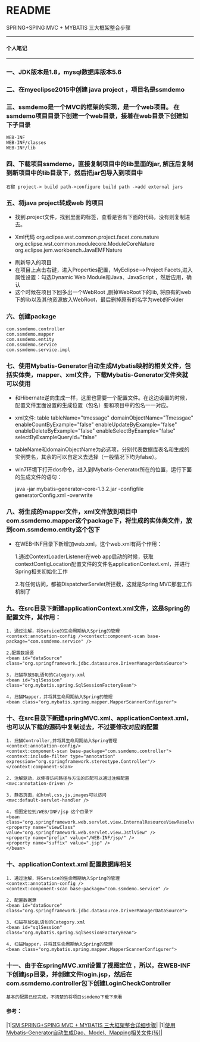 README
===========================
SPRING+SPING MVC + MYBATIS 三大框架整合步骤
****
#### 个人笔记

****
### 一、JDK版本是1.8，mysql数据库版本5.6
### 二、在myeclipse2015中创建 java project ，项目名是ssmdemo
### 三、ssmdemo是一个MVC的框架的实现，是一个web项目。 在ssmdemo项目目录下创建一个web目录，接着在web目录下创建如下子目录
       
	WEB-INF
	WEB-INF/classes
	WEB-INF/lib
	   
### 四、下载项目ssmdemo，直接复制项目中的lib里面的jar, 解压后复制到新项目中的lib目录下，然后把jar包导入到项目中

	右键 project-> build path->configure build path ->add external jars

### 五、将java project转成web 的项目

- 找到.project文件，找到里面的<natures>标签，查看是否有下面的代码，没有则复制进去。

* Xml代码
	<nature>org.eclipse.wst.common.project.facet.core.nature</nature>
	<nature>org.eclipse.wst.common.modulecore.ModuleCoreNature</nature>
	<nature>org.eclipse.jem.workbench.JavaEMFNature</nature>
- 刷新导入的项目
- 在项目上点击右键，进入Properties配置，MyEclipse-->Project Facets,进入属性设置：勾选Dynamic Web Module和Java、JavaScript  ，然后应用，确认
- 这个时候在项目下回多出一个WebRoot  ,删掉WebRoot下的lib, 将原有的web下的lib以及其他资源放入WebRoot，最后删掉原有的名字为web的Folder

### 六、创建package 

	com.ssmdemo.controller
	com.ssmdemo.mapper
	com.ssmdemo.entity
	com.ssmdemo.service
	com.ssmdemo.service.impl
	
### 七、使用Mybatis-Generator自动生成Mybatis映射的相关文件，包括实体类，mapper、xml文件，下载Mybatis-Generator文件夹就可以使用

* 和Hibernate逆向生成一样，这里也需要一个配置文件。在这边设置的时候，配置文件里面设置的生成位置（包名）要和项目中的包名一一对应。
	
* xml文件: table tableName="tmessage" domainObjectName="Tmessgae" enableCountByExample="false" enableUpdateByExample="false" enableDeleteByExample="false" enableSelectByExample="false" selectByExampleQueryId="false"

* tableName和domainObjectName为必选项，分别代表数据库表名和生成的实例类名，其余的可以自定义去选择（一般情况下均为false）。

* win7环境下打开dos命令，进入到Mybatis-Generator所在的位置，运行下面的生成文件的语句：

	java -jar mybatis-generator-core-1.3.2.jar -configfile generatorConfig.xml -overwrite
	
### 八、将生成的mapper文件，xml文件放到项目中com.ssmdemo.mapper这个package下，将生成的实体类文件，放到com.ssmdemo.entity这个包下

* 在WEB-INF目录下新增加web.xml，这个web.xml有两个作用：
	
	1.通过ContextLoaderListener在web app启动的时候，获取contextConfigLocation配置文件的文件名applicationContext.xml，并进行Spring相关初始化工作
	
	2.有任何访问，都被DispatcherServlet所拦截，这就是Spring MVC那套工作机制了
	
### 九、在src目录下新建applicationContext.xml文件，这是Spring的配置文件，其作用：
	1. 通过注解，将Service的生命周期纳入Spring的管理
	<context:annotation-config /><context:component-scan base-package="com.ssmdemo.service" />
	
	2.配置数据源
	<bean id="dataSource" class="org.springframework.jdbc.datasource.DriverManagerDataSource">
	
	3. 扫描存放SQL语句的Category.xml
	<bean id="sqlSession" class="org.mybatis.spring.SqlSessionFactoryBean">
	
	4. 扫描Mapper，并将其生命周期纳入Spring的管理
	<bean class="org.mybatis.spring.mapper.MapperScannerConfigurer">
	
### 十、在src目录下新建springMVC.xml、applicationContext.xml，也可以从下载的源码中复制过去，不过要修改对应的配置
	
	1. 扫描Controller,并将其生命周期纳入Spring管理
	<context:annotation-config/>
	<context:component-scan base-package="com.ssmdemo.controller">
	<context:include-filter type="annotation" 
	expression="org.springframework.stereotype.Controller"/>
	</context:component-scan>
	
	2. 注解驱动，以使得访问路径与方法的匹配可以通过注解配置
	<mvc:annotation-driven />
	
	3. 静态页面，如html,css,js,images可以访问
	<mvc:default-servlet-handler />
	
	4. 视图定位到/WEB/INF/jsp 这个目录下
	<bean  
	class="org.springframework.web.servlet.view.InternalResourceViewResolver">
    <property name="viewClass"
    value="org.springframework.web.servlet.view.JstlView" />
    <property name="prefix" value="/WEB-INF/jsp/" />
    <property name="suffix" value=".jsp" />
    </bean>
	
### 十、applicationContext.xml  配置数据库相关
	
	1. 通过注解，将Service的生命周期纳入Spring的管理
	<context:annotation-config />
	<context:component-scan base-package="com.ssmdemo.service" />
	
	2. 配置数据源
	<bean id="dataSource" class="org.springframework.jdbc.datasource.DriverManagerDataSource">
	
	3. 扫描存放SQL语句的Category.xml
	<bean id="sqlSession" class="org.mybatis.spring.SqlSessionFactoryBean">
	
	4. 扫描Mapper，并将其生命周期纳入Spring的管理
	<bean class="org.mybatis.spring.mapper.MapperScannerConfigurer">
	
### 十一、由于在springMVC.xml设置了视图定位 ，所以，在WEB-INF下创建jsp目录，并创建文件login.jsp，然后在com.ssmdemo.controller包下创建LoginCheckController

	基本的配置已经完成，不清楚的将项目ssmdemo下载下来看
	
	
#### 参考：
|1|[SM SPRING+SPING MVC + MYBATIS 三大框架整合详细步骤](http://how2j.cn/k/ssm/ssm-tutorial/1137.html?tid=77#step4514 "SM SPRING+SPING MVC + MYBATIS 三大框架整合详细步骤")|
|1|[使用Mybatis-Generator自动生成Dao、Model、Mapping相关文件(转)](http://www.cnblogs.com/smileberry/p/4145872.html "使用Mybatis-Generator自动生成Dao、Model、Mapping相关文件(转)")|

